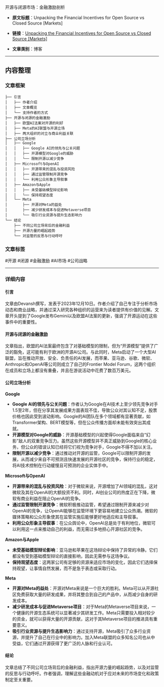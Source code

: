 开源与闭源市场：金融激励剖析
- **原文标题**：Unpacking the Financial Incentives for Open Source vs Closed Source [Markets]
- **链接**：[Unpacking the Financial Incentives for Open Source vs Closed Source [Markets]](https://artificialintelligencemadesimple.substack.com/p/unpacking-the-financial-incentives)

- **文章类别**：博客

---

## 内容整理

### 文章框架

```
├── 引言
│   ├── 作者介绍
│   ├── 文章概览
│   └── 支持作者的方式
├── 开源与闭源的金融激励
│   ├── 欧盟AI法案对开源的利好
│   ├── Meta的AI联盟与开源立场
│   ├── 两大组织的对立与商业利益关联
├── 公司立场分析
│   ├── Google
│   │   ├── Google AI的领先与公关问题
│   │   ├── 开源模型对Google的威胁
│   │   └── 限制开源以减少竞争
│   ├── Microsoft与OpenAI
│   │   ├── 开源带来的混乱与投资风险
│   │   ├── 通过监管限制开源竞争
│   │   └── 利用公众形象主导叙事
│   ├── Amazon与Apple
│   │   ├── 未受基础模型辩论影响
│   │   └── 保持观望态度
│   └── Meta
│       ├── 开源对Meta的益处
│       ├── 减少研发成本与促进Metaverse项目
│       └── 吸引行业资源与提升生态影响力
└── 结论
    ├── 不同公司立场背后的金融利益
    ├── 开源力量的崛起趋势
    └── 对监管的反思与行动呼吁
```

### 文章标签

#开源 #闭源 #金融激励 #AI市场 #公司战略

---

### 详细内容

#### 引言

文章由Devansh撰写，发表于2023年12月10日。作者介绍了自己专注于分析市场动态和商业战略，并通过深入研究各种组织的运营来为读者提供有价值的见解。文章开头提到了Google发布Gemini以及欧盟AI法案的更新，强调了开源运动在这些事件中的重要性。

#### 开源与闭源的金融激励

文章指出，欧盟的AI法案最终包含了对基础模型的限制，但为“开源模型”提供了广泛的豁免，这可能有利于欧洲的开源AI公司。与此同时，Meta启动了一个大型AI联盟，旨在推动开放、安全、负责任的AI发展，而苹果、亚马逊、谷歌、微软、Anthropic和OpenAI等公司则成立了自己的Frontier Model Forum，这两个组织在成员和立场上都没有重叠，并且在游说活动中花费了数百万美元。

#### 公司立场分析

**Google**

- **Google AI的领先与公关问题**：作者认为Google在AI技术上至少领先竞争对手1.5至2年，但在分享其发展成果方面表现不佳，导致公众对其认知不足，股票价格也因此受到波动影响。Google的AI团队在多个领域都有显著贡献，如Transformer架构、BERT模型等，但在公众传播方面却未能有效突出其成就。
- **开源模型对Google的威胁**：开源基础模型的兴起使得Google面临来自“幻影”敌人的双重竞争压力。虽然这些开源模型并不真正威胁到Google的核心业务，但公众的错误认知已经将它们视为竞争对手，Google不得不加以关注。
- **限制开源以减少竞争**：通过推动对开源的监管，Google可以限制开源的发展，从而减少来自不可预测且快速发展的开源社区的竞争，保持行业的稳定，将AI技术控制在行动缓慢且可预测的企业实体手中。

**Microsoft与OpenAI**

- **开源带来的混乱与投资风险**：对于微软来说，开源增加了AI领域的混乱，这对微软及其在OpenAI的大额投资不利。同时，AI创业公司的热度正在下降，微软有商业利益在阻止OpenAI的竞争。
- **通过监管限制开源竞争**：微软积极推动监管，希望通过限制开源来减少对OpenAI的竞争，让OpenAI能够在监管环境下更容易地建立公众热潮。微软的媒体策略和公众形象使其在监管实施后能够更好地适应和主导叙事。
- **利用公众形象主导叙事**：在公众舆论中，OpenAI总是处于有利地位，微软可以利用这一点来推动自己的利益，而无需过多地担心开源社区的竞争。

**Amazon与Apple**

- **未受基础模型辩论影响**：亚马逊和苹果在这场辩论中保持了异常的冷静。它们都没有受到基础模型辩论的直接影响，因此无需参与这场争议。
- **保持观望态度**：这两家公司有足够的资源来适应市场的变化，因此它们选择保持观望，让事情自然发展，而不是急于表态或采取行动。

**Meta**

- **开源对Meta的益处**：开源对Meta来说是一个巨大的胜利。Meta可以从开源社区免费获取大量的研发成果，并将其整合到自己的产品中，从而减少自身的研发成本。
- **减少研发成本与促进Metaverse项目**：对于Meta的Metaverse项目来说，一个健康的开源生态系统可以显著减少其研发工作。Meta只需要投入相对较少的资金，就可以获得大量的开源贡献，这对于其Metaverse项目的推进具有重要意义。
- **吸引行业资源与提升生态影响力**：通过支持开源，Meta吸引了众多行业资源，并提升了自己在行业中的影响力。加入Meta联盟的众多知名公司也从中受益，它们通过开源获得了更广泛的人脉和行业认可。

#### 结论

文章总结了不同公司立场背后的金融利益，指出开源力量的崛起趋势，以及对监管的反思与行动呼吁。作者强调，理解这些金融动机对于应对未来的市场变化和政策制定至关重要。
